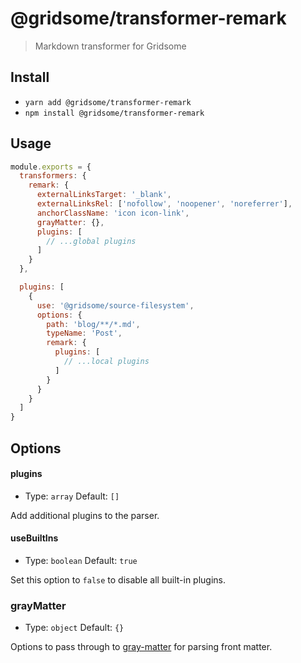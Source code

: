 # @gridsome/transformer-remark

> Markdown transformer for Gridsome

## Install
- `yarn add @gridsome/transformer-remark`
- `npm install @gridsome/transformer-remark`

## Usage

```js
module.exports = {
  transformers: {
    remark: {
      externalLinksTarget: '_blank',
      externalLinksRel: ['nofollow', 'noopener', 'noreferrer'],
      anchorClassName: 'icon icon-link',
      grayMatter: {},
      plugins: [
        // ...global plugins
      ]
    }
  },

  plugins: [
    {
      use: '@gridsome/source-filesystem',
      options: {
        path: 'blog/**/*.md',
        typeName: 'Post',
        remark: {
          plugins: [
            // ...local plugins
          ]
        }
      }
    }
  ]
}
```

## Options

#### plugins

- Type: `array` Default: `[]`

Add additional plugins to the parser.

#### useBuiltIns

- Type: `boolean` Default: `true`

Set this option to `false` to disable all built-in plugins.

### grayMatter

- Type: `object` Default: `{}`

Options to pass through to [gray-matter][] for parsing front matter.

[gray-matter]: https://github.com/jonschlinkert/gray-matter#options
